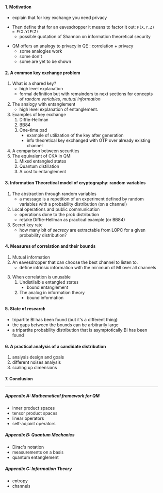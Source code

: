 #### 1. Motivation 
<!-- all concepts here are very high level, as just an intuition  -->
+ explain that for key exchange you need privacy
<!-- so this is referring to Maurers result ? Don't you need to introduce information theoretic secret key for that? -->
<!-- Not really. I was thinking Shannon but also Maurer applies. Anyway I thought this might be just  a really brief mention, like a single statement (with reference). -->
+ Then define that for an eavesdropper it means to factor it out: `P(X,Y,Z) = P(X,Y)P(Z)`
    * possible quotation of Shannon on information theoretical security
<!-- Maybe you find some reference to a source that discusses information theoretic secret key in one of the papers.... -->
+ QM offers an analogy to privacy in QE : correlation + privacy
    * some analogies work
    * some don't
    * some are yet to be shown
#### 2. A common key exchange problem
1. What is a shared key?
    + high level explanation
    + formal definition but with remainders to next sections for concepts of *random variables*, *mutual information*
2. The analogy with entanglement
    + high level explanation of entanglement.
    <!--The complete definition of entanglement is in the appendix -->
    <!-- Can you draw an analogy without information theoretic secret keys... that is without the content of the next chapter? -->
    <!-- I think yes. Also here the idea is to make high level statements, with reference to next sections or literature for proofs/formal definition -->
3. Examples of key exchange
    1. Diffie-Hellman
    2. BB84
    3. One-time pad
        + example of utilization of the key after generation
        + info theoretical key exchanged with OTP over already existing channel
        <!-- then I can say that security of new key depends on security of previous channel -->
4. A comparison between securities
    <!-- the short explanation on what it means to be secure on computational level, Physics level or info theoretical level -->
5. The equivalent of CKA in QM
    1. Mixed entangled states
    2. Quantum distillation
    3. A cost to entanglement
<!-- still not sure of content of this part since it's very technical. I know only at high level -->
<!-- Important here is: monogamy of entanglement: if a system kann be shown to be maximally entangled, it cannot be entangled with any other system... it is product, similar to a 3p prob distrib, being product to E (and in fact it can then be shown that one can use if for key agreement (http://cqi.inf.usi.ch/qic/91_Ekert.pdf ) -->
#### 3. Information Theoretical model of cryptography: random variables
1. The abstraction through random variables
    + a message is a repetition of an experiment defined by random variables with a probability distribution (on a channel)
2. Local operations and public communication
    + operations done to the prob distribution
    + retake Diffie-Hellman as practical example (or BB84)
3. Secret key rate
    + how many bit of *secrecy* are extractable from LOPC for a given probability distribution?
#### 4. Measures of correlation and their bounds
1. Mutual information
2. An eavesdropper that can choose the best channel to listen to.
    + define intrinsic information with the minimum of MI over all channels
<!-- here I wanted to jump back to QM, saying that there are known states the equivalent of key cost not 0, but non distillable
... but I couldn't find a valid one. Do you have any ideas? -->
3. When correlation is unusable
    1. Undistilalble entangled states
        + bound entanglement
    2. The analog in information theory
        + bound information
#### 5. State of research
+ tripartite BI has been found (but it's a different thing)
+ the gaps between the bounds can be arbitrarily large
+ a tripartite probability distribution that is asymptotically BI has been found
#### 6. A practical analysis of a candidate distribution
1. analysis design and goals
2. different noises analysis
3. scaling up dimensions
<!-- this part is still a bit explorative because we are still "playing" with the tests -->
#### 7. Conclusion

---

##### Appendix A: Mathematical framework for QM
+ inner product spaces
+ tensor product spaces
+ linear operators
+ self-adjoint operators

##### Appendix B: Quantum Mechanics
+ Dirac's notation
+ measurements on a basis
+ quantum entanglement

##### Appendix C: Information Theory
+ entropy
+ channels
